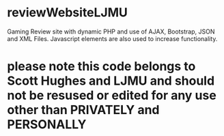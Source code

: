# reviewWebsiteLJMU
Gaming Review site with dynamic PHP and use of AJAX, Bootstrap, JSON and XML Files. Javascript elements are also used to increase functionality.

# please note this code belongs to Scott Hughes and LJMU and should not be resused or edited for any use other than PRIVATELY and PERSONALLY
